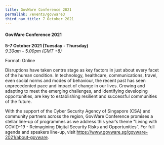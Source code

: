 ```yaml
---
title: GovWare Conference 2021
permalink: /events/govware3
third_nav_title: 7 October 2021
---
```

#### **GovWare Conference 2021**

**5-7 October 2021 (Tuesday - Thursday)**  
*9.30am – 5.00pm (GMT +8)*

Format: Online

Disruptions have taken centre stage as key factors in just about every facet of the human condition. In technology, healthcare, communications, travel, even social norms and modes of behaviour, the recent past has seen unprecedented pace and impact of change in our lives. Growing and adapting to meet the emerging challenges, and identifying developing opportunities, are key to establishing resilient and successful communities of the future.

With the support of the Cyber Security Agency of Singapore (CSA) and community partners across the region, GovWare Conference promises a stellar line-up of programmes as we address this year’s theme "Living with COVID-19 - Reimagining Digital Security Risks and Opportunities”. For full agenda and speakers line-up, visit <a href="https://www.govware.sg/govware-2021/about-govware" target="_blank">https://www.govware.sg/govware-2021/about-govware</a>.